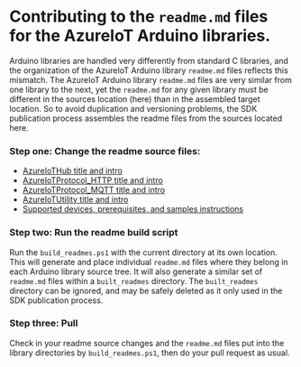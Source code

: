
# Contributing to the `readme.md` files for the AzureIoT Arduino libraries.

Arduino libraries are handled very differently from standard C libraries, and the organization of the AzureIoT Arduino library `readme.md` files reflects this mismatch. The AzureIoT Arduino library `readme.md` files are very similar from one library to the next, yet the `readme.md` for any given library must be different in the sources location (here) than in the assembled target location. So to avoid duplication and versioning problems, the SDK publication process assembles the readme files from the sources located here.
### Step one: Change the readme source files:

*  [AzureIoTHub title and intro](https://github.com/Azure/azure-iot-sdk-c/tree/master/build_all/arduino_cc/base-libraries/readme-generator/title_hub_fragment.md)
*  [AzureIoTProtocol_HTTP title and intro](https://github.com/Azure/azure-iot-sdk-c/tree/master/build_all/arduino_cc/base-libraries/readme-generator/title_http_fragment.md)
*  [AzureIoTProtocol_MQTT title and intro](https://github.com/Azure/azure-iot-sdk-c/tree/master/build_all/arduino_cc/base-libraries/readme-generator/title_mqtt_fragment.md)
*  [AzureIoTUtility title and intro](https://github.com/Azure/azure-iot-sdk-c/tree/master/build_all/arduino_cc/base-libraries/readme-generator/title_utility_fragment.md)
*  [Supported devices, prerequisites, and samples instructions](https://github.com/Azure/azure-iot-sdk-c/tree/master/build_all/arduino_cc/base-libraries/readme-generator/title_utility_fragment.md)

### Step two: Run the readme build script

Run the `build_readmes.ps1` with the current directory at its own location. This will generate and place individual `readme.md` files where they belong in each Arduino library source tree. It will also generate a similar set of `readme.md` files within a `built_readmes` directory. The `built_readmes` directory can be ignored, and may be safely deleted as it only used in the SDK publication process.

### Step three: Pull

Check in your readme source changes and the `readme.md` files put into the library directories by `build_readmes.ps1`, then do your pull request as usual.
